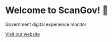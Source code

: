 # Welcome to ScanGov! 👋

Government digital experience monitor

[Visit our website](https://scangov.org)
